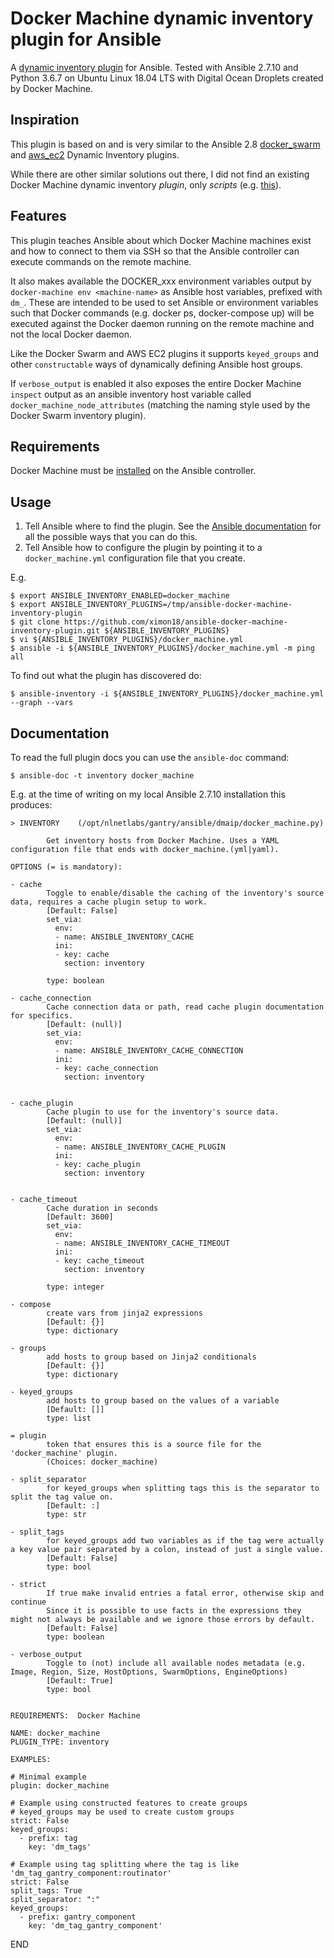 # Docker Machine dynamic inventory plugin for Ansible

A [dynamic inventory plugin](https://docs.ansible.com/ansible/latest/plugins/inventory.html) for Ansible. Tested with Ansible 2.7.10 and Python 3.6.7 on Ubuntu Linux 18.04 LTS with Digital Ocean Droplets created by Docker Machine.

## Inspiration

This plugin is based on and is very similar to the Ansible 2.8 [docker_swarm](https://docs.ansible.com/ansible/devel/plugins/inventory/docker_swarm.html?highlight=docker_swarm) and [aws_ec2](https://docs.ansible.com/ansible/devel/plugins/inventory/aws_ec2.html?highlight=aws_ec2) Dynamic Inventory plugins.

While there are other similar solutions out there, I did not find an existing Docker Machine dynamic inventory _plugin_, only _scripts_ (e.g. [this](https://gist.github.com/nathanleclaire/1bbf18de7c73f89aa36c)).

## Features

This plugin teaches Ansible about which Docker Machine machines exist and how to connect to them via SSH so that the Ansible controller can execute commands on the remote machine.

It also makes available the DOCKER_xxx environment variables output by `docker-machine env <machine-name>` as Ansible host variables, prefixed with `dm_`. These are intended to be used to set Ansible or environment variables such that Docker commands (e.g. docker ps, docker-compose up) will be executed against the Docker daemon running on the remote machine and not the local Docker daemon.

Like the Docker Swarm and AWS EC2 plugins it supports `keyed_groups` and other `constructable` ways of dynamically defining Ansible host groups.

If `verbose_output` is enabled it also exposes the entire Docker Machine ```inspect``` output as an ansible inventory host variable called `docker_machine_node_attributes` (matching the naming style used by the Docker Swarm inventory plugin).

## Requirements

Docker Machine must be [installed](https://docs.docker.com/machine/install-machine/) on the Ansible controller.

## Usage

1. Tell Ansible where to find the plugin. See the [Ansible documentation](https://docs.ansible.com/ansible/latest/dev_guide/developing_locally.html#adding-a-plugin-locally) for all the possible ways that you can do this.
2. Tell Ansible how to configure the plugin by pointing it to a `docker_machine.yml` configuration file that you create.

E.g.

```
$ export ANSIBLE_INVENTORY_ENABLED=docker_machine
$ export ANSIBLE_INVENTORY_PLUGINS=/tmp/ansible-docker-machine-inventory-plugin
$ git clone https://github.com/ximon18/ansible-docker-machine-inventory-plugin.git ${ANSIBLE_INVENTORY_PLUGINS}
$ vi ${ANSIBLE_INVENTORY_PLUGINS}/docker_machine.yml
$ ansible -i ${ANSIBLE_INVENTORY_PLUGINS}/docker_machine.yml -m ping all
```

To find out what the plugin has discovered do:

```
$ ansible-inventory -i ${ANSIBLE_INVENTORY_PLUGINS}/docker_machine.yml --graph --vars
```

## Documentation

To read the full plugin docs you can use the `ansible-doc` command:

```
$ ansible-doc -t inventory docker_machine
```

E.g. at the time of writing on my local Ansible 2.7.10 installation this produces:

```
> INVENTORY    (/opt/nlnetlabs/gantry/ansible/dmaip/docker_machine.py)

        Get inventory hosts from Docker Machine. Uses a YAML configuration file that ends with docker_machine.(yml|yaml).

OPTIONS (= is mandatory):

- cache
        Toggle to enable/disable the caching of the inventory's source data, requires a cache plugin setup to work.
        [Default: False]
        set_via:
          env:
          - name: ANSIBLE_INVENTORY_CACHE
          ini:
          - key: cache
            section: inventory
        
        type: boolean

- cache_connection
        Cache connection data or path, read cache plugin documentation for specifics.
        [Default: (null)]
        set_via:
          env:
          - name: ANSIBLE_INVENTORY_CACHE_CONNECTION
          ini:
          - key: cache_connection
            section: inventory
        

- cache_plugin
        Cache plugin to use for the inventory's source data.
        [Default: (null)]
        set_via:
          env:
          - name: ANSIBLE_INVENTORY_CACHE_PLUGIN
          ini:
          - key: cache_plugin
            section: inventory
        

- cache_timeout
        Cache duration in seconds
        [Default: 3600]
        set_via:
          env:
          - name: ANSIBLE_INVENTORY_CACHE_TIMEOUT
          ini:
          - key: cache_timeout
            section: inventory
        
        type: integer

- compose
        create vars from jinja2 expressions
        [Default: {}]
        type: dictionary

- groups
        add hosts to group based on Jinja2 conditionals
        [Default: {}]
        type: dictionary

- keyed_groups
        add hosts to group based on the values of a variable
        [Default: []]
        type: list

= plugin
        token that ensures this is a source file for the 'docker_machine' plugin.
        (Choices: docker_machine)

- split_separator
        for keyed_groups when splitting tags this is the separator to split the tag value on.
        [Default: :]
        type: str

- split_tags
        for keyed_groups add two variables as if the tag were actually a key value pair separated by a colon, instead of just a single value.
        [Default: False]
        type: bool

- strict
        If true make invalid entries a fatal error, otherwise skip and continue
        Since it is possible to use facts in the expressions they might not always be available and we ignore those errors by default.
        [Default: False]
        type: boolean

- verbose_output
        Toggle to (not) include all available nodes metadata (e.g. Image, Region, Size, HostOptions, SwarmOptions, EngineOptions)
        [Default: True]
        type: bool


REQUIREMENTS:  Docker Machine

NAME: docker_machine
PLUGIN_TYPE: inventory

EXAMPLES:

# Minimal example
plugin: docker_machine

# Example using constructed features to create groups
# keyed_groups may be used to create custom groups
strict: False
keyed_groups:
  - prefix: tag
    key: 'dm_tags'

# Example using tag splitting where the tag is like 'dm_tag_gantry_component:routinator'
strict: False
split_tags: True
split_separator: ":"
keyed_groups:
  - prefix: gantry_component
    key: 'dm_tag_gantry_component'
```

END
